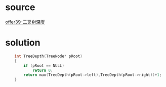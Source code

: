 # source

[offer39-二叉树深度](https://github.com/gatieme/CodingInterviews/tree/master/039-%E4%BA%8C%E5%8F%89%E6%A0%91%E7%9A%84%E6%B7%B1%E5%BA%A6)
# solution

```cpp
    int TreeDepth(TreeNode* pRoot)
    {
    	if (pRoot == NULL)
            return 0;
        return max(TreeDepth(pRoot->left),TreeDepth(pRoot->right))+1;
    }
```
